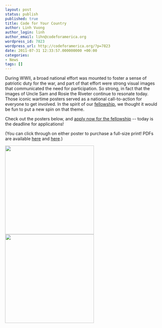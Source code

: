 ```yaml
---
layout: post
status: publish
published: true
title: Code for Your Country
author: Linh Vuong
author_login: linh
author_email: lihn@codeforamerica.org
wordpress_id: 7823
wordpress_url: http://codeforamerica.org/?p=7823
date: 2011-07-31 12:33:57.000000000 +00:00
categories:
- News
tags: []
---
```

During WWII, a broad national effort was mounted to foster a sense of patriotic duty for the war, and part of that effort were strong visual images that communicated the need for participation. So strong, in fact that the images of Uncle Sam and Rosie the Riveter continue to resonate today. Those iconic wartime posters served as a national call-to-action for everyone to get involved. In the spirit of our <a href="http://codeforamerica.org/apply">fellowship</a>, we thought it would be fun to put a new spin on that theme. 

Check out the posters below, and <a href="http://codeforamerica.org/fellows/apply">apply now for the fellowship</a> -- today is the deadline for applications! 

(You can click through on either poster to purchase a full-size print! PDFs are available <a href="http://c4a.me/n1GErV">here</a> and <a href="http://c4a.me/n7kTYy">here</a>.)

<a href="http://www.zazzle.com/wwii_style_designer_poster-228879759101940820"><img src="http://codeforamerica.org/wp-content/uploads/2011/07/wrench2.png" alt="" title="wrench" width="290" class="alignleft size-full wp-image-7833" /></a><a href="http://www.zazzle.com/statue_of_liberty_code_poster-228683130533931365"><img src="http://codeforamerica.org/wp-content/uploads/2011/07/statue2.png" alt="" title="statue" class="alignleft size-full wp-image-7833" width="290" /></a>
